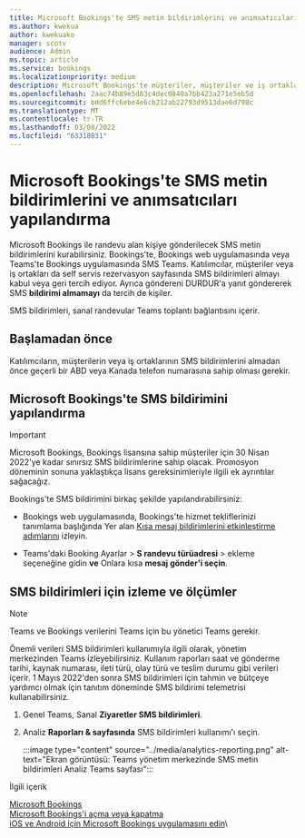 ```yaml
---
title: Microsoft Bookings'te SMS metin bildirimlerini ve anımsatıcıları yapılandırma
ms.author: kwekua
author: kwekuako
manager: scotv
audience: Admin
ms.topic: article
ms.service: bookings
ms.localizationpriority: medium
description: Microsoft Bookings'te müşteriler, müşteriler ve iş ortakları için SMS metin bildirimlerini yapılandırmayı öğrenin.
ms.openlocfilehash: 2aac74b89e5d83c4dec0840a7bb423a271e5eb5d
ms.sourcegitcommit: bdd6ffc6ebe4e6cb212ab22793d9513dae6d798c
ms.translationtype: MT
ms.contentlocale: tr-TR
ms.lasthandoff: 03/08/2022
ms.locfileid: "63318031"
---
```

# <a name="configure-sms-text-notifications-and-reminders-in-microsoft-bookings"></a>Microsoft Bookings'te SMS metin bildirimlerini ve anımsatıcıları yapılandırma

Microsoft Bookings ile randevu alan kişiye gönderilecek SMS metin bildirimlerini kurabilirsiniz. Bookings'te, Bookings web uygulamasında veya Teams'te Bookings uygulamasında SMS Teams. Katılımcılar, müşteriler veya iş ortakları da self servis rezervasyon sayfasında SMS bildirimleri almayı kabul veya geri tercih ediyor. Ayrıca göndereni DURDUR'a yanıt göndererek SMS **bildirimi almamayı** da tercih de kişiler.

SMS bildirimleri, sanal randevular Teams toplantı bağlantısını içerir.

## <a name="before-you-begin"></a>Başlamadan önce

Katılımcıların, müşterilerin veya iş ortaklarının SMS bildirimlerini almadan önce geçerli bir ABD veya Kanada telefon numarasına sahip olması gerekir.

## <a name="configure-sms-notification-in-microsoft-bookings"></a>Microsoft Bookings'te SMS bildirimini yapılandırma

> [!IMPORTANT]
> Microsoft Bookings, Bookings lisansına sahip müşteriler için 30 Nisan 2022'ye kadar sınırsız SMS bildirimlerine sahip olacak. Promosyon döneminin sonuna yaklaştıkça lisans gereksinimleriyle ilgili ek ayrıntılar sağacağız.

Bookings'te SMS bildirimini birkaç şekilde yapılandırabilirsiniz:

- Bookings web uygulamasında, Bookings'te hizmet tekliflerinizi tanımlama başlığında Yer alan [Kısa mesaj bildirimlerini etkinleştirme adımlarını](define-service-offerings.md) izleyin.

- Teams'daki Booking Ayarlar  > **S randevu türüadresi** >  ekleme seçeneğine gidin **ve** Onlara kısa **mesaj gönder'i seçin**.

## <a name="tracking-and-metrics-for-sms-notifications"></a>SMS bildirimleri için izleme ve ölçümler

> [!NOTE]
> Teams ve Bookings verilerini Teams için bu yönetici Teams gerekir.

Önemli verileri SMS bildirimleri kullanımıyla ilgili olarak, yönetim merkezinden Teams izleyebilirsiniz. Kullanım raporları saat ve gönderme tarihi, kaynak numarası, ileti türü, olay türü ve teslim durumu gibi verileri içerir. 1 Mayıs 2022'den sonra SMS bildirimleri için tahmin ve bütçeye yardımcı olmak için tanıtım döneminde SMS bildirimi telemetrisi kullanabilirsiniz.

1. Genel Teams, Sanal **Ziyaretler SMS bildirimleri**.

2. Analiz **Raporları & sayfasında** SMS bildirimleri kullanımı'ı seçin.

    :::image type="content" source="../media/analytics-reporting.png" alt-text="Ekran görüntüsü: Teams yönetim merkezinde SMS metin bildirimleri Analiz Teams sayfası":::

İlgili içerik

[Microsoft Bookings](bookings-overview.md)\
[Microsoft Bookings'i açma veya kapatma](turn-bookings-on-or-off.md)\
[iOS ve Android için Microsoft Bookings uygulamasını edin](get-bookings-app.md)\
